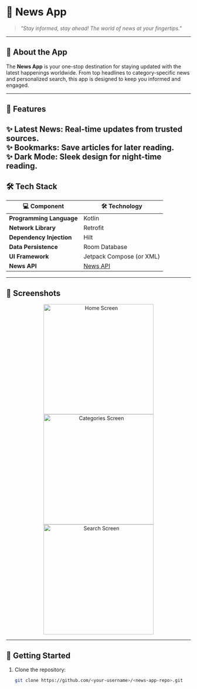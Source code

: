 # 🌟 **News App**  
> *"Stay informed, stay ahead! The world of news at your fingertips."*

---

## 📰 **About the App**  

The **News App** is your one-stop destination for staying updated with the latest happenings worldwide. From top headlines to category-specific news and personalized search, this app is designed to keep you informed and engaged.

---

## 🚀 **Features**  

✨ **Latest News**: Real-time updates from trusted sources.  
✨ **Bookmarks**: Save articles for later reading.  
✨ **Dark Mode**: Sleek design for night-time reading.  
---

## 🛠️ **Tech Stack**  

| 💻 **Component**          | 🛠️ **Technology**                  |  
|---------------------------|-----------------------------------|  
| **Programming Language**  | Kotlin                            |   
| **Network Library**       | Retrofit                          |  
| **Dependency Injection**  | Hilt                              |  
| **Data Persistence**      | Room Database                     |  
| **UI Framework**          | Jetpack Compose (or XML)          |  
| **News API**              | [News API]([https://newsapi.org](http://localhost/News/))   |  

---

## 📸 **Screenshots**  

<p align="center">
  <img src="link_to_app_screenshot_1" alt="Home Screen" width="300"/>  
  <img src="link_to_app_screenshot_2" alt="Categories Screen" width="300"/>  
  <img src="link_to_app_screenshot_3" alt="Search Screen" width="300"/>  
</p>

---

## 💾 **Getting Started**  

1. Clone the repository:  
   ```bash
   git clone https://github.com/<your-username>/<news-app-repo>.git
